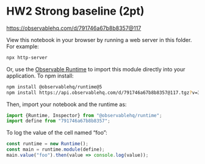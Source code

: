 # HW2 Strong baseline (2pt)

https://observablehq.com/d/791746a67b8b8357@117

View this notebook in your browser by running a web server in this folder. For
example:

~~~sh
npx http-server
~~~

Or, use the [Observable Runtime](https://github.com/observablehq/runtime) to
import this module directly into your application. To npm install:

~~~sh
npm install @observablehq/runtime@5
npm install https://api.observablehq.com/d/791746a67b8b8357@117.tgz?v=3
~~~

Then, import your notebook and the runtime as:

~~~js
import {Runtime, Inspector} from "@observablehq/runtime";
import define from "791746a67b8b8357";
~~~

To log the value of the cell named “foo”:

~~~js
const runtime = new Runtime();
const main = runtime.module(define);
main.value("foo").then(value => console.log(value));
~~~

